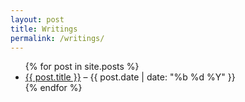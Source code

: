 ```yaml
---
layout: post
title: Writings
permalink: /writings/
---
```

<script src='/js/theme.js'></script>
<ul class="list-unstyled">
{% for post in site.posts %}
  <li class="mb-2">
    <a href="{{ post.url }}">{{ post.title }}</a>
    <span>– {{ post.date | date: "%b %d %Y" }}</span>
  </li>
{% endfor %}
</ul>
